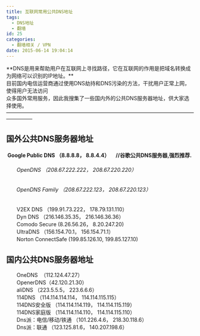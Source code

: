 ```yaml
---
title: 互联网常用公共DNS地址
tags:
  - DNS地址
  - 翻墙
id: 25
categories:
  - 翻墙相关 / VPN
date: 2015-06-14 19:04:14
---
```


<div>**DNS是用来帮助用户在互联网上寻找路径，它在互联网的作用是把域名转换成为网络可以识别的IP地址。**</div>
<div></div>
<div>目前国内电信运营商通过使用DNS劫持和DNS污染的方法，干扰用户正常上网，使得用户无法访问</div>
<div></div>
<div>众多国外常用服务，因此我搜集了一些国内外的公共DNS服务器地址，供大家选择使用。</div>
<div>—————————————————————————————————————————</div>

## 国外公共DNS服务器地址

####  Google Public DNS （8.8.8.8， 8.8.4.4）     //谷歌公共DNS服务器,强烈推荐.

###### 　　OpenDNS （208.67.222.222， 208.67.220.220）

######        OpenDNS Family （208.67.222.123， 208.67.220.123）

<div>　　V2EX DNS （199.91.73.222， 178.79.131.110）</div>
<div>　　Dyn DNS （216.146.35.35， 216.146.36.36）</div>
<div>　　Comodo Secure (8.26.56.26， 8.20.247.20)</div>
<div>　　UltraDNS （156.154.70.1， 156.154.71.1）</div>
<div>　　Norton ConnectSafe (199.85.126.10, 199.85.127.10)</div>
<div></div>

## 国内公共DNS服务器地址

<div></div>
<div>　　OneDNS  （112.124.47.27）</div>
<div>　　OpenerDNS（42.120.21.30）</div>
<div>　　aliDNS （223.5.5.5， 223.6.6.6）</div>
<div>　　114DNS （114.114.114.114， 114.114.115.115）</div>
<div>　　114DNS安全版 （114.114.114.119， 114.114.115.119）</div>
<div>　　114DNS家庭版 （114.114.114.110， 114.114.115.110）</div>
<div>　　Dns派：电信/移动/铁通 （101.226.4.6， 218.30.118.6）</div>
<div>　　Dns派：联通 （123.125.81.6， 140.207.198.6）</div>